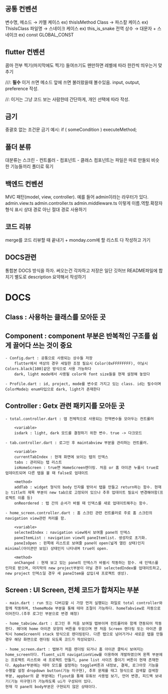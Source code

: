 ## 공통 컨벤션

변수명, 메소드 → 카멜 케이스  ex) thisIsMethod
Class → 파스칼 케이스 ex) ThisIsClass
파일명 → 스네이크 케이스 ex) this_is_snake
전역 상수 → 대문자 + 스네이크 ex) const GLOBAL_CONST 

## flutter 컨벤션

콤마 전부 찍기(마지막에도 찍기)
들여쓰기도 왠만하면 레벨에 따라 한칸씩 띄우는거 맞추기

///: 
**필수** 이거 쓰면 메소드 앞에 쓰면 불러왔을때 볼수있음. input, output, preference 작성.  

//:
 이거는 그냥 코드 보는 사람한테 간단하게, 개인 선택에 따라 작성.

## 금기
중괄호 없는 조건문
금기 예시:
if ( someCondition )
     executeMethod;

## 폴더 분류
대분류는 
스크린 - 컨트롤러 - 컴포넌트 - 클래스
컴포넌트는 파일은 따로 만들되 비슷한 기능들끼리 폴더로 묶기

## 백엔드 컨벤션
MVC 패턴(model, view, controller). 예를 들어 admin이라는 라우터가 있다.
admin.view.ts
admin.controller.ts
admin.middleware.ts
이렇게 이름.역할.확장자 형식 표시
상대 경로 아닌 절대 경로 사용하기

## 코드 리뷰
merge를 코드 리뷰할 때 끝내기 + monday.com에 할 리스트 다 작성하고 가기


## DOCS관련
통합본 DOCS 방식을 하자. 써오는건 각자하고 저장은 일단 깃허브 README파일에 합치기
별도로 description 요약해서 작성하기

# DOCS

## Class : 사용하는 클래스를 모아둔 곳

## Component : component 부분은 반복적인 구조를 쉽게 끌어다 쓰는 것이 중요 
    - Config.dart : 공통으로 사용되는 상수들 저장
        flutter에서 색상의 경우 세밀한 조정 필요시 Color(0xFFFFFFFF), 아닐시 Colors.black[100]같은 방식으로 사용 가능하다 
        dark, light mode에서 사용될 color와 font size들을 현재 설정해 놓았다
            
    - Profile.dart : id, project, mode를 변수로 가지고 있는 class. id는 필수이며 ColorMode는 enum타입으로 dark, light가 존재한다

    
    
## Controller : Getx 관련 패키지를 모아둔 곳
    - total.controller.dart : 앱 전체적으로 사용되는 전역변수들 모아두는 컨트롤러
        
        <variable>
        isdark : light, dark 모드를 결정하기 위한 변수. true -> 다크모드

    - tab.controller.dart : 로그인 후 maintabview 부분을 관리하는 컨트롤러. 

        <variable>
        currentTabIndex : 현재 화면에 보이는 탭의 인덱스
        tabs : 관리되는 탭 리스트
        isHomeScreen : true면 HomeScreen렌더링. 처음 or 홈 아이콘 누를시 true로 업데이트되며 다른 탭을 볼 때 false로 업데이트

        <method>
        addTab : widget 형식의 body 인자를 받아서 탭을 만들고 return하는 함수. 현재는 title의 제목 부분이 new tab으로 고정되어 있으나 추후 업데이트 필요시 변경해야함(프로젝트 이름 등)
        onReordered : 탭 간의 순서가 바뀔 때 인덱스를 새로 업데이트해주는 함수.

    - home_screen.controller.dart : 홈 스크린 관련 컨트롤러로 주로 홈 스크린의 navigation view관련 처리를 함.
        
        <variable>
        selectedIndex : navigation view에서 보여줄 pane의 인덱스 
        paneItemList : navigation view의 paneItemlist. 생성자로 초기화.
        paneIsOpen : 왼쪽에 리스트로 보여줄 pane이 open(넓게 열린 상태)인지 minimal(아이콘만 보임) 상태인지 나타내며 true이 open.

        <method>
        onChanged : 현재 보고 있는 pane의 인덱스가 바뀔시 작동하는 함수. 새 인덱스를 인자로 받으며, 마지막의 new project부분이 아닐 경우 selectedIndex를 업데이트하고, new project 인덱스일 경우 새 paneItem을 삽입(새 프로젝트 생성).

## Screen : UI Screen, 전체 코드가 합쳐지는 부분
    - main.dart : run 또는 디버깅할 시 가장 먼저 실행되는 파일로 total controller와 함께 작동하며, themeMode 부분을 통해 테마 조절이 가능하다. homeTabview로 자동으로 이어진다.(추후 로그인 부분으로 변경 예정)

    - home_tabview.dart : 로그인 후 처음 보여질 탭뷰이며 컨트롤러와 함께 연동되어 작동한다. 헤더에 home 아이콘 모양의 버튼을 두었으며 맨 처음 Screen 렌더링 또는 아이콘 클릭시 homeScreen이 stack 방식으로 렌더링된다. 다른 탭으로 넘어가거나 새로운 탭을 만들경우 해당 화면으로 렌더링 되도록 코드가 작성되었다.

    - home_screen.dart : 탭뷰가 처음 렌더링 되거나 홈 아이콘 클릭시 보여지는 home_screen이다. fluent_ui의 navigationView를 이용하여 개발하였으며 왼쪽 부분에는 프로젝트 리스트와 새 프로젝트 만들기, pane list 사이즈 줄이기 버튼이 현재 존재한다. Appbar부분에는 테마 모드를 설정하는 toggle버튼과 내정보, 결제, 로그아웃 기능을 수행할 설정 dropdown button(기능 미구현), 추후 문제를 태그 형식으로 검색할 검색창 부분, appbar의 끝 부분에는 flyout을 통해 유튜브 사용법 보기, 언어 변경, 피드백 보내기(기능 미구현)가 가능하도록 ui가 구성되어 있다.
    현재 각 pane의 body부분은 구현되지 않은 상태이다.




